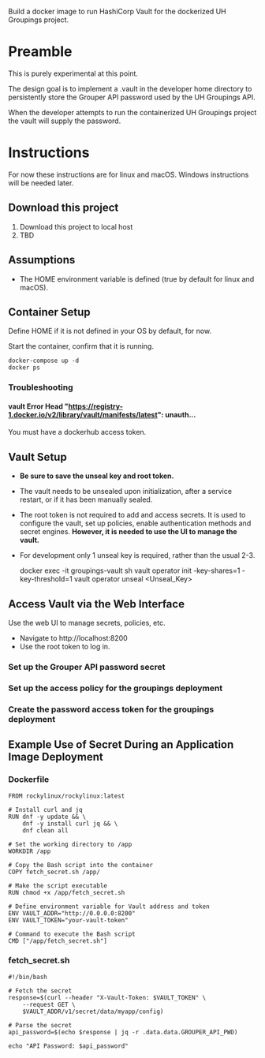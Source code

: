 Build a docker image to run HashiCorp Vault for the dockerized UH Groupings 
project.

# Preamble

This is purely experimental at this point.

The design goal is to implement a .vault in the developer home directory to 
persistently store the Grouper API password used by the UH Groupings API.

When the developer attempts to run the containerized UH Groupings project 
the vault will supply the password.

# Instructions

For now these instructions are for linux and macOS. Windows instructions will
be needed later.

## Download this project

1. Download this project to local host
2. TBD

## Assumptions
- The HOME environment variable is defined (true by default for linux and macOS). 

## Container Setup

Define HOME if it is not defined in your OS by default, for now.

Start the container, confirm that it is running.

    docker-compose up -d
    docker ps

### Troubleshooting

####  vault Error Head "https://registry-1.docker.io/v2/library/vault/manifests/latest": unauth...

You must have a dockerhub access token.

## Vault Setup

- **Be sure to save the unseal key and root token.**
- The vault needs to be unsealed upon initialization, after a service restart,
or if it has been manually sealed.
- The root token is not required to add and access secrets. It is used to 
configure the vault, set up policies, enable authentication methods and secret 
engines. **However, it is needed to use the UI to manage the vault.**
- For development only 1 unseal key is required, rather than the usual 2-3.


    docker exec -it groupings-vault sh
    vault operator init -key-shares=1 -key-threshold=1
    vault operator unseal <Unseal_Key>

## Access Vault via the Web Interface

Use the web UI to manage secrets, policies, etc.

- Navigate to http://localhost:8200
- Use the root token to log in.

### Set up the Grouper API password secret

### Set up the access policy for the groupings deployment

### Create the password access token for the groupings deployment


## Example Use of Secret During an Application Image Deployment

### Dockerfile

    FROM rockylinux/rockylinux:latest
    
    # Install curl and jq
    RUN dnf -y update && \
        dnf -y install curl jq && \
        dnf clean all
    
    # Set the working directory to /app
    WORKDIR /app
    
    # Copy the Bash script into the container
    COPY fetch_secret.sh /app/
    
    # Make the script executable
    RUN chmod +x /app/fetch_secret.sh
    
    # Define environment variable for Vault address and token
    ENV VAULT_ADDR="http://0.0.0.0:8200"
    ENV VAULT_TOKEN="your-vault-token"
    
    # Command to execute the Bash script
    CMD ["/app/fetch_secret.sh"]

### fetch_secret.sh

    #!/bin/bash
    
    # Fetch the secret
    response=$(curl --header "X-Vault-Token: $VAULT_TOKEN" \
        --request GET \
        $VAULT_ADDR/v1/secret/data/myapp/config)
    
    # Parse the secret
    api_password=$(echo $response | jq -r .data.data.GROUPER_API_PWD)
    
    echo "API Password: $api_password"
